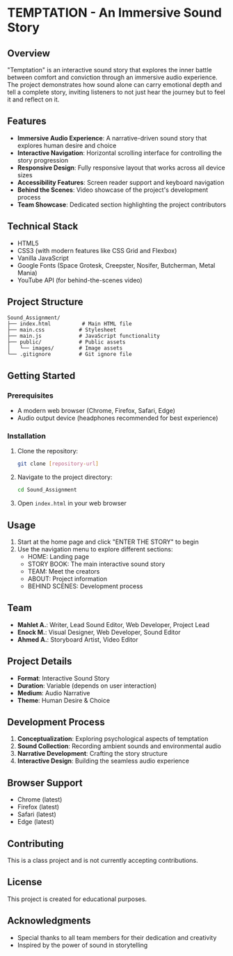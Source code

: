 # TEMPTATION - An Immersive Sound Story

## Overview
"Temptation" is an interactive sound story that explores the inner battle between comfort and conviction through an immersive audio experience. The project demonstrates how sound alone can carry emotional depth and tell a complete story, inviting listeners to not just hear the journey but to feel it and reflect on it.

## Features
- **Immersive Audio Experience**: A narrative-driven sound story that explores human desire and choice
- **Interactive Navigation**: Horizontal scrolling interface for controlling the story progression
- **Responsive Design**: Fully responsive layout that works across all device sizes
- **Accessibility Features**: Screen reader support and keyboard navigation
- **Behind the Scenes**: Video showcase of the project's development process
- **Team Showcase**: Dedicated section highlighting the project contributors

## Technical Stack
- HTML5
- CSS3 (with modern features like CSS Grid and Flexbox)
- Vanilla JavaScript
- Google Fonts (Space Grotesk, Creepster, Nosifer, Butcherman, Metal Mania)
- YouTube API (for behind-the-scenes video)

## Project Structure
```
Sound_Assignment/
├── index.html          # Main HTML file
├── main.css           # Stylesheet
├── main.js            # JavaScript functionality
├── public/            # Public assets
│   └── images/        # Image assets
└── .gitignore         # Git ignore file
```

## Getting Started

### Prerequisites
- A modern web browser (Chrome, Firefox, Safari, Edge)
- Audio output device (headphones recommended for best experience)

### Installation
1. Clone the repository:
   ```bash
   git clone [repository-url]
   ```
2. Navigate to the project directory:
   ```bash
   cd Sound_Assignment
   ```
3. Open `index.html` in your web browser

## Usage
1. Start at the home page and click "ENTER THE STORY" to begin
2. Use the navigation menu to explore different sections:
   - HOME: Landing page
   - STORY BOOK: The main interactive sound story
   - TEAM: Meet the creators
   - ABOUT: Project information
   - BEHIND SCENES: Development process

## Team
- **Mahlet A.**: Writer, Lead Sound Editor, Web Developer, Project Lead
- **Enock M.**: Visual Designer, Web Developer, Sound Editor
- **Ahmed A.**: Storyboard Artist, Video Editor

## Project Details
- **Format**: Interactive Sound Story
- **Duration**: Variable (depends on user interaction)
- **Medium**: Audio Narrative
- **Theme**: Human Desire & Choice

## Development Process
1. **Conceptualization**: Exploring psychological aspects of temptation
2. **Sound Collection**: Recording ambient sounds and environmental audio
3. **Narrative Development**: Crafting the story structure
4. **Interactive Design**: Building the seamless audio experience

## Browser Support
- Chrome (latest)
- Firefox (latest)
- Safari (latest)
- Edge (latest)

## Contributing
This is a class project and is not currently accepting contributions.

## License
This project is created for educational purposes.

## Acknowledgments
- Special thanks to all team members for their dedication and creativity
- Inspired by the power of sound in storytelling 
